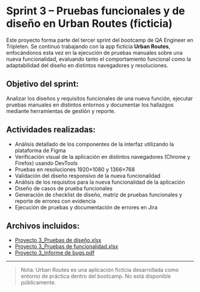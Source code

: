 # Sprint 3 – Pruebas funcionales y de diseño en Urban Routes (ficticia)

Este proyecto forma parte del tercer sprint del bootcamp de QA Engineer en Tripleten. Se continuó trabajando con la app ficticia **Urban Routes**, enfocándonos esta vez en la ejecución de pruebas manuales sobre una nueva funcionalidad, evaluando tanto el comportamiento funcional como la adaptabilidad del diseño en distintos navegadores y resoluciones.

## Objetivo del sprint:
Analizar los diseños y requisitos funcionales de una nueva función, ejecutar pruebas manuales en distintos entornos y documentar los hallazgos mediante herramientas de gestión y reporte.

## Actividades realizadas:
- Análisis detallado de los componentes de la interfaz utilizando la plataforma de Figma
- Verificación visual de la aplicación en distintos navegadores (Chrome y Firefox) usando DevTools
- Pruebas en resoluciones 1920×1080 y 1366×768
- Validación del diseño responsivo de la nueva funcionalidad
- Análisis de los requisitos para la nueva funcionalidad de la aplicación
- Diseño de casos de prueba funcionales
- Generación de checklist de diseño, matriz de pruebas funcionales y reporte de errores con evidencia
- Ejecución de pruebas y documentación de errores en Jira

## Archivos incluidos:
- [Proyecto 3_Pruebas de diseño.xlsx](https://github.com/user-attachments/files/21517977/Proyecto.3_Pruebas.de.diseno.xlsx)
- [Proyecto 3_Pruebas de funcionalidad.xlsx](https://github.com/user-attachments/files/21517979/Proyecto.3_Pruebas.de.funcionalidad.xlsx)
- [Proyecto 3_Informe de bugs.pdf](https://github.com/user-attachments/files/21517982/Proyecto.3_Informe.de.bugs.pdf)

---

> Nota: Urban Routes es una aplicación ficticia desarrollada como entorno de práctica dentro del bootcamp. No está disponible públicamente.
